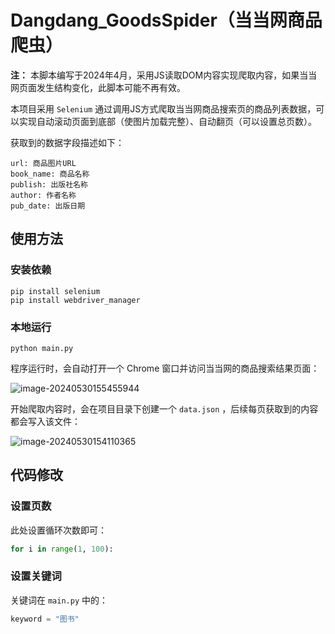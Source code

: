 # Dangdang_GoodsSpider（当当网商品爬虫）

**注：** 本脚本编写于2024年4月，采用JS读取DOM内容实现爬取内容，如果当当网页面发生结构变化，此脚本可能不再有效。

本项目采用 `Selenium` 通过调用JS方式爬取当当网商品搜索页的商品列表数据，可以实现自动滚动页面到底部（使图片加载完整）、自动翻页（可以设置总页数）。

获取到的数据字段描述如下：

```
url: 商品图片URL
book_name: 商品名称
publish: 出版社名称
author: 作者名称
pub_date: 出版日期
```

## 使用方法

### 安装依赖

```shell
pip install selenium
pip install webdriver_manager
```

### 本地运行

```shell
python main.py
```

程序运行时，会自动打开一个 Chrome 窗口并访问当当网的商品搜索结果页面：

![image-20240530155455944](https://cdn.jsdelivr.net/gh/bochili/cdn3/202405301554031.png)

开始爬取内容时，会在项目目录下创建一个 `data.json` ，后续每页获取到的内容都会写入该文件：

![image-20240530154110365](https://cdn.jsdelivr.net/gh/bochili/cdn3/202405301541437.png)

## 代码修改

### 设置页数

此处设置循环次数即可：

```python
for i in range(1, 100):
```

### 设置关键词

关键词在 `main.py` 中的：

```python
keyword = "图书"
```

